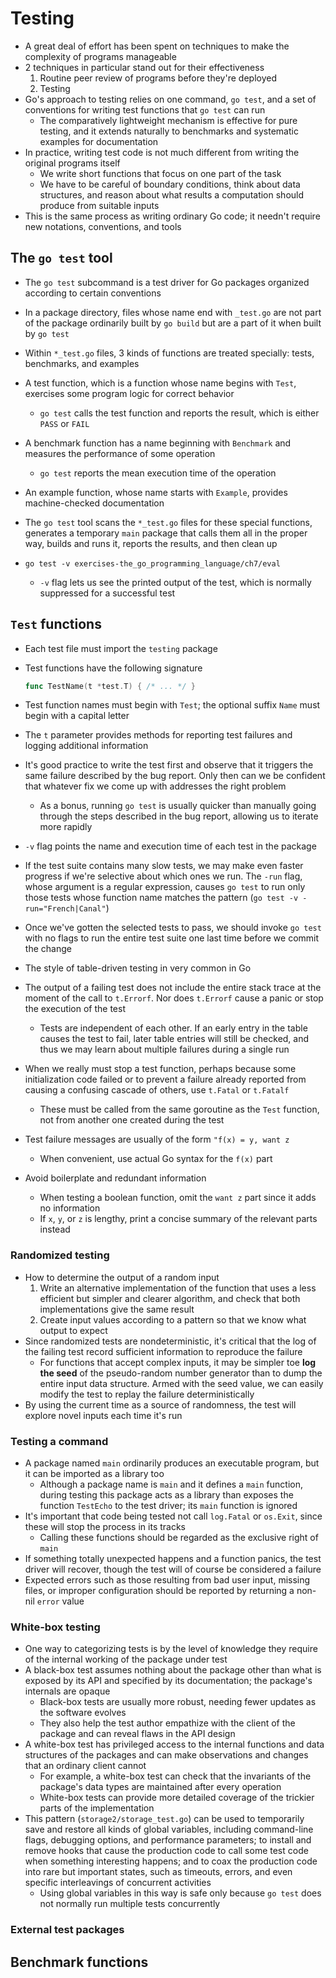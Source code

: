 # Testing
- A great deal of effort has been spent on techniques to make the complexity of programs manageable
- 2 techniques in particular stand out for their effectiveness
    1. Routine peer review of programs before they're deployed
    2. Testing
- Go's approach to testing relies on one command, `go test`, and a set of conventions for writing test functions that `go test` can run
    - The comparatively lightweight mechanism is effective for pure testing, and it extends naturally to benchmarks and systematic examples for documentation
- In practice, writing test code is not much different from writing the original programs itself
    - We write short functions that focus on one part of the task
    - We have to be careful of boundary conditions, think about data structures, and reason about what results a computation should produce from suitable inputs
- This is the same process as writing ordinary Go code; it needn't require new notations, conventions, and tools
## The `go test` tool
- The `go test` subcommand is a test driver for Go packages organized according to certain conventions
- In a package directory, files whose name end with `_test.go` are not part of the package ordinarily built by `go build` but are a part of it when built by `go test`
- Within `*_test.go` files, 3 kinds of functions are treated specially: tests, benchmarks, and examples
- A test function, which is a function whose name begins with `Test`, exercises some program logic for correct behavior
    - `go test` calls the test function and reports the result, which is either `PASS` or `FAIL`
- A benchmark function has a name beginning with `Benchmark` and measures the performance of some operation
    - `go test` reports the mean execution time of the operation
- An example function, whose name starts with `Example`, provides machine-checked documentation
- The `go test` tool scans the `*_test.go` files for these special functions, generates a temporary `main` package that calls them all in the proper way, builds and runs it, reports the results, and then clean up

- `go test -v exercises-the_go_programming_language/ch7/eval`
    - `-v` flag lets us see the printed output of the test, which is normally suppressed for a successful test
## `Test` functions
- Each test file must import the `testing` package
- Test functions have the following signature
	
    ```go
    func TestName(t *test.T) { /* ... */ }
    ```

- Test function names must begin with `Test`; the optional suffix `Name` must begin with a capital letter
- The `t` parameter provides methods for reporting test failures and logging additional information
- It's good practice to write the test first and observe that it triggers the same failure described by the bug report. Only then can we be confident that whatever fix we come up with addresses the right problem
    - As a bonus, running `go test` is usually quicker than manually going through the steps described in the bug report, allowing us to iterate more rapidly
- `-v` flag points the name and execution time of each test in the package
- If the test suite contains many slow tests, we may make even faster progress if we're selective about which ones we run. The `-run` flag, whose argument is a regular expression, causes `go test` to run only those tests whose function name matches the pattern (`go test -v -run="French|Canal"`)
- Once we've gotten the selected tests to pass, we should invoke `go test` with no flags to run the entire test suite one last time before we commit the change
- The style of table-driven testing in very common in Go
- The output of a failing test does not include the entire stack trace at the moment of the call to `t.Errorf`. Nor does `t.Errorf` cause a panic or stop the execution of the test
    - Tests are independent of each other. If an early entry in the table causes the test to fail, later table entries will still be checked, and thus we may learn about multiple failures during a single run
- When we really must stop a test function, perhaps because some initialization code failed or to prevent a failure already reported from causing a confusing cascade of others, use `t.Fatal` or `t.Fatalf`
    - These must be called from the same goroutine as the `Test` function, not from another one created during the test
- Test failure messages are usually of the form `"f(x) = y, want z`
    - When convenient, use actual Go syntax for the `f(x)` part
- Avoid boilerplate and redundant information
    - When testing a boolean function, omit the `want z` part since it adds no information
    - If `x`, `y`, or `z` is lengthy, print a concise summary of the relevant parts instead
### Randomized testing
- How to determine the output of a random input
    1. Write an alternative implementation of the function that uses a less efficient but simpler and clearer algorithm, and check that both implementations give the same result
    2. Create input values according to a pattern so that we know what output to expect
- Since randomized tests are nondeterministic, it's critical that the log of the failing test record sufficient information to reproduce the failure
    - For functions that accept complex inputs, it may be simpler toe **log the seed** of the pseudo-random number generator than to dump the entire input data structure. Armed with the seed value, we can easily modify the test to replay the failure deterministically
- By using the current time as a source of randomness, the test will explore novel inputs each time it's run
### Testing a command
- A package named `main` ordinarily produces an executable program, but it can be imported as a library too
    - Although a package name is `main` and it defines a `main` function, during testing this package acts as a library than exposes the function `TestEcho` to the test driver; its `main` function is ignored
- It's important that code being tested not call `log.Fatal` or `os.Exit`, since these will stop the process in its tracks
    - Calling these functions should be regarded as the exclusive right of `main`
- If something totally unexpected happens and a function panics, the test driver will recover, though the test will of course be considered a failure
- Expected errors such as those resulting from bad user input, missing files, or improper configuration should be reported by returning a non-nil `error` value
### White-box testing
- One way to categorizing tests is by the level of knowledge they require of the internal working of the package under test
- A black-box test assumes nothing about the package other than what is exposed by its API and specified by its documentation; the package's internals are opaque
    - Black-box tests are usually more robust, needing fewer updates as the software evolves
    - They also help the test author empathize with the client of the package and can reveal flaws in the API design
- A white-box test has privileged access to the internal functions and data structures of the packages and can make observations and changes that an ordinary client cannot
    - For example, a white-box test can check that the invariants of the package's data types are maintained after every operation
    - White-box tests can provide more detailed coverage of the trickier parts of the implementation
- This pattern (`storage2/storage_test.go`) can be used to temporarily save and restore all kinds of global variables, including command-line flags, debugging options, and performance parameters; to install and remove hooks that cause the production code to call some test code when something interesting happens; and to coax the production code into rare but important states, such as timeouts, errors, and even specific interleavings of concurrent activities
    - Using global variables in this way is safe only because `go test` does not normally run multiple tests concurrently
### External test packages
## Benchmark functions